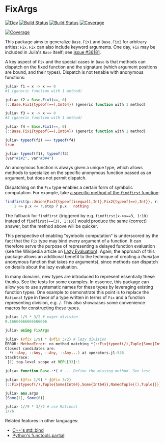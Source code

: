 # FixArgs

<!--[![Dev](https://img.shields.io/badge/docs-dev-blue.svg)](https://goretkin.gitlab.io/FixArgs.jl/dev)-->
[![Dev](https://img.shields.io/badge/docs-dev-blue.svg)](https://goretkin.github.io/FixArgs.jl/dev)
[![Build Status](https://github.com/goretkin/FixArgs.jl/workflows/CI/badge.svg)](https://github.com/goretkin/FixArgs.jl/actions)
[![Build Status](https://github.com/goretkin/FixArgs.jl/badges/master/pipeline.svg)](https://github.com/goretkin/FixArgs.jl/pipelines)
[![Coverage](https://github.com/goretkin/FixArgs.jl/badges/master/coverage.svg)](https://github.com/goretkin/FixArgs.jl/commits/master)
<!--[![Build Status](https://travis-ci.com/goretkin/FixArgs.jl.svg?branch=master)](https://travis-ci.com/goretkin/FixArgs.jl)-->
[![Coverage](https://codecov.io/gh/goretkin/FixArgs.jl/branch/master/graph/badge.svg)](https://codecov.io/gh/goretkin/FixArgs.jl)
<!--[![Coverage](https://coveralls.io/repos/github/goretkin/FixArgs.jl/badge.svg?branch=master)](https://coveralls.io/github/goretkin/FixArgs.jl?branch=main)-->

This package aims to generalize `Base.Fix1` and `Base.Fix2` for arbitrary arities: `Fix`. `Fix` can also include keyword arguments.
One day, `Fix` may be included in Julia's `Base` itself; see [issue #36181](https://github.com/JuliaLang/julia/issues/36181).

A key aspect of `Fix` and the special cases in `Base` is that methods can dispatch on the fixed function and the signature (which argument positions are bound, and their types).
Dispatch is not tenable with anonymous functions:

```julia
julia> f1 = x -> x == 0
#1 (generic function with 1 method)

julia> f2 = Base.Fix1(==, 0)
(::Base.Fix1{typeof(==),Int64}) (generic function with 1 method)

julia> f3 = x -> x == 0
#3 (generic function with 1 method)

julia> f4 = Base.Fix1(==, 0)
(::Base.Fix1{typeof(==),Int64}) (generic function with 1 method)

julia> typeof(f2) === typeof(f4)
true

julia> typeof(f1), typeof(f3)
(var"#1#2", var"#3#4")
```

An anonymous function is always given a unique type, which allows methods to specialize on the specific anonymous function passed as an argument, but does not permit dispatch.

Dispatching on the `Fix` type enables a certain form of symbolic computation.
For example, take [a specific method of the `findfirst` function](https://github.com/JuliaLang/julia/blob/1f9e8bdbcf0ded6f1386f9329a284366dbb56120/base/array.jl#L1878-L1879):

```julia
findfirst(p::Union{Fix2{typeof(isequal),Int},Fix2{typeof(==),Int}}, r::OneTo{Int}) =
    1 <= p.x <= r.stop ? p.x : nothing
```

The fallback for `findfirst` (triggered by e.g. `findfirst(x->x==3, 1:10)` instead of `findfirst(==(3), 1:10)`) would produce the same (correct) answer, but the method above will be quicker.

This perspective of enabling "symbolic computation" is underscored by the fact that the `Fix` type may bind _every_ argument of a function.
It can therefore serve the purpose of representing a delayed function evaluation (see the Wikipedia article on [Lazy Evaluation](https://en.wikipedia.org/wiki/Lazy_evaluation)).
Again, the approach of this package allows an additional benefit to the technique of creating a _thunk_(an anonymous function that takes no arguments), since methods can dispatch on details about the lazy evaluation.

In many domains, new types are introduced to represent essentially these thunks. See the tests for some examples.
In essence, this package can allow you to use systematic names for these types by leveraging existing function types.
One example to demonstrate this point is to replace the `Rational` type in favor of a type written in terms of `Fix` and a function representing division, e.g. `/`.
This also showcases some convenience macros for constructing these types.

```julia
julia> 1/9 * 3/2 # eager division
0.16666666666666666

julia> using FixArgs

julia> (@fix 1/9) * (@fix 3/2) # lazy division
ERROR: MethodError: no method matching *(::Fix{typeof(/),Tuple{Some{Int64},Some{Int64}},NamedTuple{(),Tuple{}}}, ::Fix{typeof(/),Tuple{Some{Int64},Some{Int64}},NamedTuple{(),Tuple{}}})
Closest candidates are:
  *(::Any, ::Any, ::Any, ::Any...) at operators.jl:538
Stacktrace:
 [1] top-level scope at REPL[33]:1

julia> function Base.:*( # ... Define the missing method. See test

julia> (@fix 1/9) * (@fix 3/2)
(::Fix{typeof(/),Tuple{Some{Int64},Some{Int64}},NamedTuple{(),Tuple{}}}) (generic function with 1 method)

julia> ans.args
(Some(1), Some(6))

julia> 1//9 * 3//2 # use Rational
1//6
```



Related features in other languages:
- [C++'s std::bind](https://en.cppreference.com/w/cpp/utility/functional/bind)
- [Python's functools.partial](https://docs.python.org/3/library/functools.html#functools.partial)
